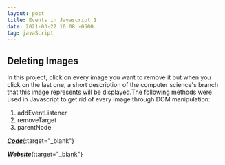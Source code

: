 ```yaml
---
layout: post
title: Events in Javascript 1
date: 2021-03-22 10:08 -0500
tag: javaScript
---
```


## Deleting Images

In this project, click on every image you want to remove it but when you click on the last one, a short description of the computer science's branch that this image represents will be displayed.The following methods were used in Javascript to get rid of every image through DOM manipulation:

1. addEventListener
2. removeTarget
3. parentNode

[**_Code_**][github code]{:target="\_blank"}

[**_Website_**][github pages]{:target="\_blank"}

[github code]: https://github.com/sachicorrea/eventsJSImages
[github pages]: https://sachicorrea.github.io/eventsJSImages/
